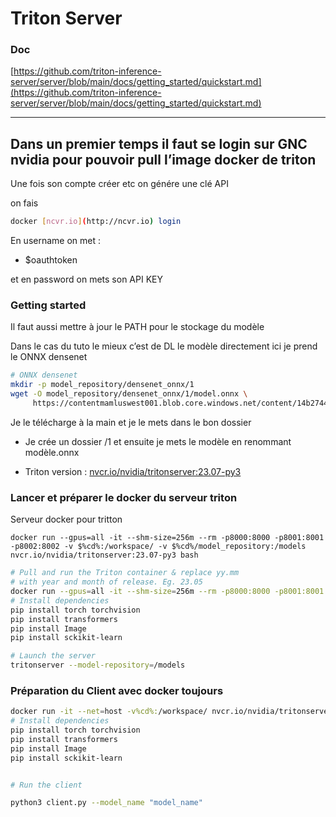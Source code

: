 # Triton Server

### Doc

[https://github.com/triton-inference-server/server/blob/main/docs/getting_started/quickstart.md](https://github.com/triton-inference-server/server/blob/main/docs/getting_started/quickstart.md)

---

## Dans un premier temps il faut se login sur GNC nvidia pour pouvoir pull l’image docker de triton

Une fois son compte créer etc on génére une clé API 

on fais 

```bash
docker [ncvr.io](http://ncvr.io) login
```

En username on met :

- $oauthtoken

et en password on mets son API KEY

### Getting started

Il faut aussi mettre à jour le PATH pour le stockage du modèle 

Dans le cas du tuto le mieux c’est de DL le modèle directement ici je prend le ONNX densenet 


```bash
# ONNX densenet
mkdir -p model_repository/densenet_onnx/1
wget -O model_repository/densenet_onnx/1/model.onnx \
     https://contentmamluswest001.blob.core.windows.net/content/14b2744cf8d6418c87ffddc3f3127242/9502630827244d60a1214f250e3bbca7/08aed7327d694b8dbaee2c97b8d0fcba/densenet121-1.2.onnx
```

Je le télécharge à la main et je le mets dans le bon dossier

- Je crée un dossier /1 et ensuite je mets le modèle en renommant modèle.onnx


- Triton version : [nvcr.io/nvidia/tritonserver:23.07-py3](http://nvcr.io/nvidia/tritonserver:23.07-py3)

### Lancer et préparer le docker du serveur triton

Serveur docker pour tritton 

`docker run --gpus=all -it --shm-size=256m --rm -p8000:8000 -p8001:8001 -p8002:8002 -v $%cd%:/workspace/ -v $%cd%/model_repository:/models nvcr.io/nvidia/tritonserver:23.07-py3 bash`

```bash
# Pull and run the Triton container & replace yy.mm 
# with year and month of release. Eg. 23.05
docker run --gpus=all -it --shm-size=256m --rm -p8000:8000 -p8001:8001 -p8002:8002 -v%cd%:/workspace/ -v%cd%/model_repository:/models nvcr.io/nvidia/tritonserver:23.07-py3 bash
# Install dependencies
pip install torch torchvision
pip install transformers
pip install Image
pip install sckikit-learn

# Launch the server
tritonserver --model-repository=/models
```

### Préparation du Client avec docker toujours

```bash
docker run -it --net=host -v%cd%:/workspace/ nvcr.io/nvidia/tritonserver:23.07-py3-sdk bash
# Install dependencies
pip install torch torchvision
pip install transformers
pip install Image
pip install sckikit-learn


# Run the client

python3 client.py --model_name "model_name"
```